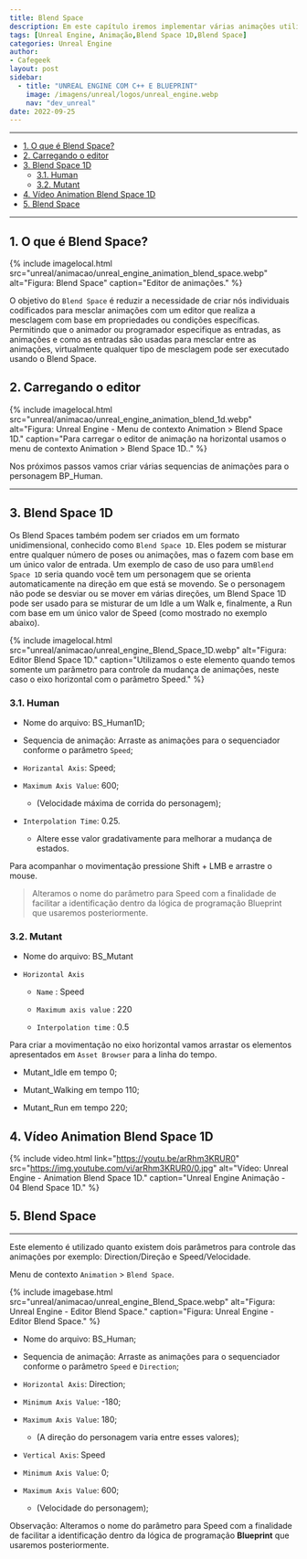 ```yaml
---
title: Blend Space
description: Em este capítulo iremos implementar várias animações utilizando um eixo de movimentação utilizando o elemento e editor Blend space 1D e Blend space.
tags: [Unreal Engine, Animação,Blend Space 1D,Blend Space]
categories: Unreal Engine
author: 
- Cafegeek
layout: post
sidebar:  
  - title: "UNREAL ENGINE COM C++ E BLUEPRINT"
    image: /imagens/unreal/logos/unreal_engine.webp
    nav: "dev_unreal"
date: 2022-09-25 
---
```


***

- [1. O que é Blend Space?](#1-o-que-é-blend-space)
- [2. Carregando o editor](#2-carregando-o-editor)
- [3. Blend Space 1D](#3-blend-space-1d)
  - [3.1. Human](#31-human)
  - [3.2. Mutant](#32-mutant)
- [4. Vídeo Animation Blend Space 1D](#4-vídeo-animation-blend-space-1d)
- [5. Blend Space](#5-blend-space)

***

## 1. O que é Blend Space?

{% include imagelocal.html
    src="unreal/animacao/unreal_engine_animation_blend_space.webp"
    alt="Figura: Blend Space"
    caption="Editor de animações."
%}

O objetivo do `Blend Space` é reduzir a necessidade de criar nós individuais codificados para mesclar animações com um editor que realiza a mesclagem com base em propriedades ou condições específicas. Permitindo que o animador ou programador especifique as entradas, as animações e como as entradas são usadas para mesclar entre as animações, virtualmente qualquer tipo de mesclagem pode ser executado usando o Blend Space.

## 2. Carregando o editor

{% include imagelocal.html
    src="unreal/animacao/unreal_engine_animation_blend_1d.webp"
    alt="Figura: Unreal Engine - Menu de contexto Animation > Blend Space 1D."
    caption="Para carregar o editor de animação na horizontal usamos o menu de contexto Animation > Blend Space 1D.."
%}

Nos próximos passos vamos criar várias sequencias de animações para o personagem BP_Human.

***

## 3. Blend Space 1D

Os Blend Spaces também podem ser criados em um formato unidimensional, conhecido como `Blend Space 1D`. Eles podem se misturar entre qualquer número de poses ou animações, mas o fazem com base em um único valor de entrada. Um exemplo de caso de uso para um`Blend Space 1D` seria quando você tem um personagem que se orienta automaticamente na direção em que está se movendo. Se o personagem não pode se desviar ou se mover em várias direções, um Blend Space 1D pode ser usado para se misturar de um Idle a um Walk e, finalmente, a Run com base em um único valor de Speed (como mostrado no exemplo abaixo).

{% include imagelocal.html
    src="unreal/animacao/unreal_engine_Blend_Space_1D.webp"
    alt="Figura: Editor Blend Space 1D."
    caption="Utilizamos o este elemento quando temos somente um parâmetro para controle da mudança de animações, neste caso o eixo horizontal com o parâmetro Speed."
%}

### 3.1. Human

- Nome do arquivo: BS_Human1D;

- Sequencia de animação: Arraste as animações para o sequenciador conforme o parâmetro `Speed`;

- `Horizantal Axis`: Speed;

- `Maximum Axis Value`: 600;

  - (Velocidade máxima de corrida do personagem);

- `Interpolation Time`: 0.25.

  - Altere esse valor gradativamente para melhorar a mudança de estados.

Para acompanhar o movimentação pressione Shift + LMB e arrastre o mouse.

> Alteramos o nome do parâmetro para Speed com a finalidade de facilitar a identificação dentro da lógica de programação Blueprint que usaremos posteriormente.

### 3.2. Mutant

- Nome do arquivo: BS_Mutant

- `Horizontal Axis`

  - `Name` : Speed

  - `Maximum axis value` : 220

  - `Interpolation time` : 0.5

Para criar a movimentação no eixo horizontal vamos arrastar os elementos apresentados em `Asset Browser` para a linha do tempo.

- Mutant_Idle em tempo 0;  

- Mutant_Walking em tempo 110;  

- Mutant_Run em tempo 220;  

## 4. Vídeo Animation Blend Space 1D

{% include video.html
    link="https://youtu.be/arRhm3KRUR0"
    src="https://img.youtube.com/vi/arRhm3KRUR0/0.jpg"
    alt="Vídeo: Unreal Engine - Animation Blend Space 1D."
    caption="Unreal Engine Animação - 04 Blend Space 1D."
%}

## 5. Blend Space

***

Este elemento é utilizado quanto existem dois parâmetros para controle das animações por exemplo: Direction/Direção e Speed/Velocidade.

Menu de contexto `Animation` > `Blend Space`.

{% include imagebase.html
    src="unreal/animacao/unreal_engine_Blend_Space.webp"
    alt="Figura: Unreal Engine - Editor Blend Space."
    caption="Figura: Unreal Engine - Editor Blend Space."
%}

- Nome do arquivo: BS_Human;

- Sequencia de animação: Arraste as animações para o sequenciador conforme o parâmetro `Speed` e `Direction`;

- `Horizontal Axis`: Direction;

- `Minimum Axis Value`: -180;

- `Maximum Axis Value`: 180;

  - (A direção do personagem varia entre esses valores);

- `Vertical Axis`: Speed

- `Minimum Axis Value`: 0;

- `Maximum Axis Value`: 600;
  - (Velocidade do personagem);

Observação: Alteramos o nome do parâmetro para Speed com a finalidade de facilitar a identificação dentro da lógica de programação **Blueprint** que usaremos posteriormente.
